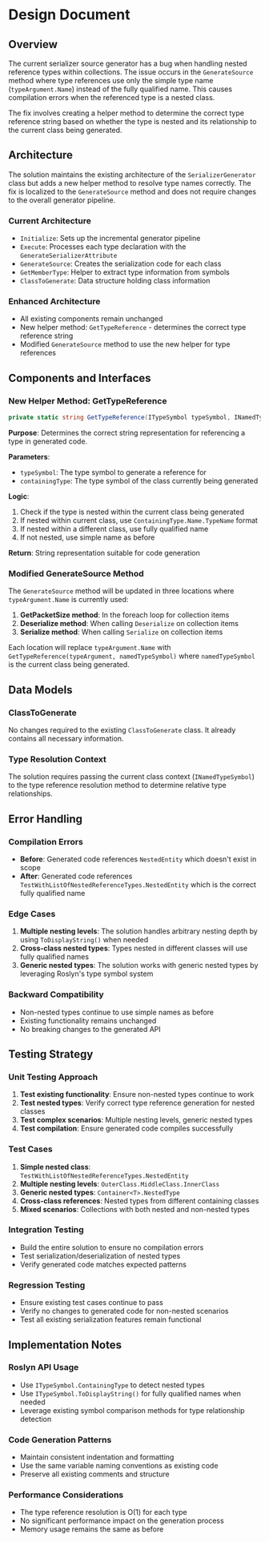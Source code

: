 # Design Document

## Overview

The current serializer source generator has a bug when handling nested reference types within collections. The issue occurs in the `GenerateSource` method where type references use only the simple type name (`typeArgument.Name`) instead of the fully qualified name. This causes compilation errors when the referenced type is a nested class.

The fix involves creating a helper method to determine the correct type reference string based on whether the type is nested and its relationship to the current class being generated.

## Architecture

The solution maintains the existing architecture of the `SerializerGenerator` class but adds a new helper method to resolve type names correctly. The fix is localized to the `GenerateSource` method and does not require changes to the overall generator pipeline.

### Current Architecture
- `Initialize`: Sets up the incremental generator pipeline
- `Execute`: Processes each type declaration with the `GenerateSerializerAttribute`
- `GenerateSource`: Creates the serialization code for each class
- `GetMemberType`: Helper to extract type information from symbols
- `ClassToGenerate`: Data structure holding class information

### Enhanced Architecture
- All existing components remain unchanged
- New helper method: `GetTypeReference` - determines the correct type reference string
- Modified `GenerateSource` method to use the new helper for type references

## Components and Interfaces

### New Helper Method: GetTypeReference

```csharp
private static string GetTypeReference(ITypeSymbol typeSymbol, INamedTypeSymbol containingType)
```

**Purpose**: Determines the correct string representation for referencing a type in generated code.

**Parameters**:
- `typeSymbol`: The type symbol to generate a reference for
- `containingType`: The type symbol of the class currently being generated

**Logic**:
1. Check if the type is nested within the current class being generated
2. If nested within current class, use `ContainingType.Name.TypeName` format
3. If nested within a different class, use fully qualified name
4. If not nested, use simple name as before

**Return**: String representation suitable for code generation

### Modified GenerateSource Method

The `GenerateSource` method will be updated in three locations where `typeArgument.Name` is currently used:

1. **GetPacketSize method**: In the foreach loop for collection items
2. **Deserialize method**: When calling `Deserialize` on collection items  
3. **Serialize method**: When calling `Serialize` on collection items

Each location will replace `typeArgument.Name` with `GetTypeReference(typeArgument, namedTypeSymbol)` where `namedTypeSymbol` is the current class being generated.

## Data Models

### ClassToGenerate
No changes required to the existing `ClassToGenerate` class. It already contains all necessary information.

### Type Resolution Context
The solution requires passing the current class context (`INamedTypeSymbol`) to the type reference resolution method to determine relative type relationships.

## Error Handling

### Compilation Errors
- **Before**: Generated code references `NestedEntity` which doesn't exist in scope
- **After**: Generated code references `TestWithListOfNestedReferenceTypes.NestedEntity` which is the correct fully qualified name

### Edge Cases
1. **Multiple nesting levels**: The solution handles arbitrary nesting depth by using `ToDisplayString()` when needed
2. **Cross-class nested types**: Types nested in different classes will use fully qualified names
3. **Generic nested types**: The solution works with generic nested types by leveraging Roslyn's type symbol system

### Backward Compatibility
- Non-nested types continue to use simple names as before
- Existing functionality remains unchanged
- No breaking changes to the generated API

## Testing Strategy

### Unit Testing Approach
1. **Test existing functionality**: Ensure non-nested types continue to work
2. **Test nested types**: Verify correct type reference generation for nested classes
3. **Test complex scenarios**: Multiple nesting levels, generic nested types
4. **Test compilation**: Ensure generated code compiles successfully

### Test Cases
1. **Simple nested class**: `TestWithListOfNestedReferenceTypes.NestedEntity`
2. **Multiple nesting levels**: `OuterClass.MiddleClass.InnerClass`
3. **Generic nested types**: `Container<T>.NestedType`
4. **Cross-class references**: Nested types from different containing classes
5. **Mixed scenarios**: Collections with both nested and non-nested types

### Integration Testing
- Build the entire solution to ensure no compilation errors
- Test serialization/deserialization of nested types
- Verify generated code matches expected patterns

### Regression Testing
- Ensure existing test cases continue to pass
- Verify no changes to generated code for non-nested scenarios
- Test all existing serialization features remain functional

## Implementation Notes

### Roslyn API Usage
- Use `ITypeSymbol.ContainingType` to detect nested types
- Use `ITypeSymbol.ToDisplayString()` for fully qualified names when needed
- Leverage existing symbol comparison methods for type relationship detection

### Code Generation Patterns
- Maintain consistent indentation and formatting
- Use the same variable naming conventions as existing code
- Preserve all existing comments and structure

### Performance Considerations
- The type reference resolution is O(1) for each type
- No significant performance impact on the generation process
- Memory usage remains the same as before